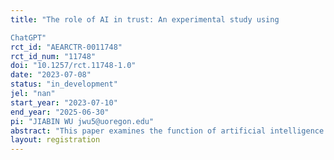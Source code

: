 ```yaml
---
title: "The role of AI in trust: An experimental study using
ChatGPT"
rct_id: "AEARCTR-0011748"
rct_id_num: "11748"
doi: "10.1257/rct.11748-1.0"
date: "2023-07-08"
status: "in_development"
jel: "nan"
start_year: "2023-07-10"
end_year: "2025-06-30"
pi: "JIABIN WU jwu5@uoregon.edu"
abstract: "This paper examines the function of artificial intelligence (AI) as an assistant in a two-player trust game. Prior to the commencement of the game, the second player has the option to transmit a message to the first player. With the aid of AI, the second player can potentially enhance and rephrase the message before sending it. Similarly, the first player can utilize AI to comprehend the message received from the second player. To investigate the impact of AI on players' communication and decision-making in this strategic scenario, we conduct an experiment with various conditions: with or without AI assistance for the second player, the first player, or both, and whether the players have knowledge about their opponents receiving AI assistance or not."
layout: registration
---
```


